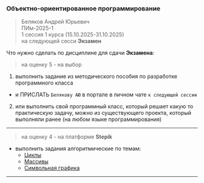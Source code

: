 ### Объектно-ориентированное программирование  

> Беляков Андрей Юрьевич  
> ПИм-2025-1  
> 1 сессия 1 курса (15.10.2025-31.10.2025)  
> на следующей сесси **Экзамен**  

Что нужно сделать по дисциплине для сдачи **Экзамена**:  

> на оценку 5 - на выбор  

1) выполнить задание из методического пособия по разработке программного класса  

- и ПРИСЛАТЬ `Белякову АЮ` в портале в личном чате `к следующей сессии`  

2) или выполнить свой программный класс, который решает какую то практическую задачу, можно из существующего проекта, который выполняли ранее (на любом языке программирования)  

---  

> на оценку 4 - на платформе **Stepik**  

- выполнить задания алгоритмические по темам:  
  - [Циклы](https://stepik.org/lesson/413506/step/1?unit=402997)  
  - [Массивы](https://stepik.org/lesson/416145/step/1?unit=405659)  
  - [Символьная графика](https://stepik.org/lesson/309342/step/1?unit=291491)  

---  
